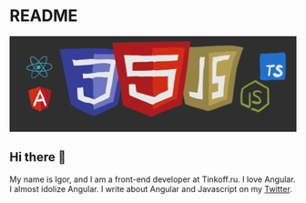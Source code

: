 # README

![](apps/readme/src/assets/image.png)

## Hi there 👋

My name is Igor, and I am a front-end developer at Tinkoff.ru. I love Angular. I almost idolize Angular. I write about Angular and Javascript on my [Twitter](https://twitter.com/katsuba_igor).

